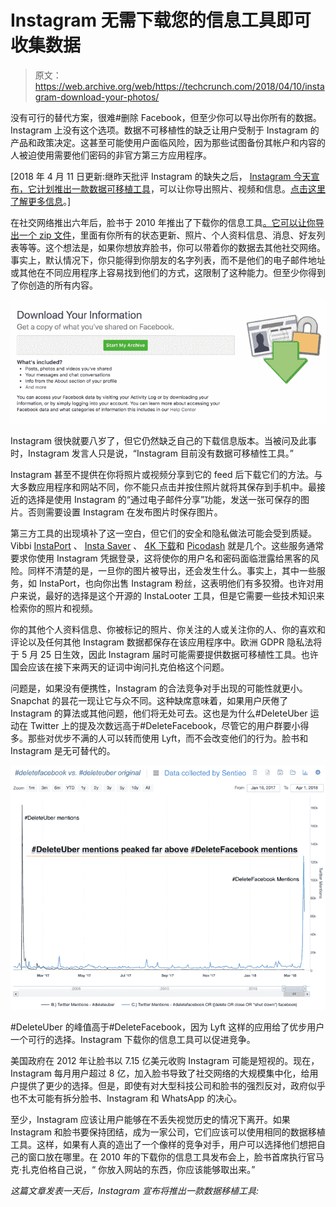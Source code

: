 # Instagram 无需下载您的信息工具即可收集数据 

> 原文：<https://web.archive.org/web/https://techcrunch.com/2018/04/10/instagram-download-your-photos/>

没有可行的替代方案，很难#删除 Facebook，但至少你可以导出你所有的数据。Instagram 上没有这个选项。数据不可移植性的缺乏让用户受制于 Instagram 的产品和政策决定。这甚至可能使用户面临风险，因为那些试图备份其帐户和内容的人被迫使用需要他们密码的非官方第三方应用程序。

[2018 年 4 月 11 日更新:继昨天批评 Instagram 的缺失之后， [Instagram 今天宣布，它计划推出一款数据可移植工具](https://web.archive.org/web/20230119100345/https://techcrunch.com/2018/04/11/download-your-instagram-photos/)，可以让你导出照片、视频和信息。[点击这里了解更多信息](https://web.archive.org/web/20230119100345/https://techcrunch.com/2018/04/11/download-your-instagram-photos/)。]

在社交网络推出六年后，脸书于 2010 年推出了下载你的信息工具[。它可以让你](https://web.archive.org/web/20230119100345/https://techcrunch.com/2010/10/06/facebook-now-allows-you-to-download-your-information/)[导出一个 zip 文件](https://web.archive.org/web/20230119100345/https://www.facebook.com/help/405183566203254?helpref=faq_content)，里面有你所有的状态更新、照片、个人资料信息、消息、好友列表等等。这个想法是，如果你想放弃脸书，你可以带着你的数据去其他社交网络。事实上，默认情况下，你只能得到你朋友的名字列表，而不是他们的电子邮件地址或其他在不同应用程序上容易找到他们的方式，这限制了这种能力。但至少你得到了你创造的所有内容。

![](img/fc99db3d63252847a5f96d291ee576af.png)

Instagram 很快就要八岁了，但它仍然缺乏自己的下载信息版本。当被问及此事时，Instagram 发言人只是说，“Instagram 目前没有数据可移植性工具。”

Instagram 甚至不提供在你将照片或视频分享到它的 feed 后下载它们的方法。与大多数应用程序和网站不同，你不能只点击并按住照片就将其保存到手机中。最接近的选择是使用 Instagram 的“通过电子邮件分享”功能，发送一张可保存的图片。否则需要设置 Instagram 在发布图片时保存图片。

第三方工具的出现填补了这一空白，但它们的安全和隐私做法可能会受到质疑。Vibbi [InstaPort](https://web.archive.org/web/20230119100345/https://vibbi.com/instaport/) 、 [Insta Saver](https://web.archive.org/web/20230119100345/https://play.google.com/store/apps/details?id=com.bilgihost.instasaverphotovideo&hl=en) 、 [4K 下载](https://web.archive.org/web/20230119100345/https://www.4kdownload.com/products/product-stogram)和 [Picodash](https://web.archive.org/web/20230119100345/https://www.picodash.com/) 就是几个。这些服务通常要求你使用 Instagram 凭据登录，这将使你的用户名和密码面临泄露给黑客的风险。同样不清楚的是，一旦你的图片被导出，还会发生什么。事实上，其中一些服务，如 InstaPort，也向你出售 Instagram 粉丝，这表明他们有多狡猾。也许对用户来说，最好的选择是这个开源的 InstaLooter 工具，但是它需要一些技术知识来检索你的照片和视频。

你的其他个人资料信息、你被标记的照片、你关注的人或关注你的人、你的喜欢和评论以及任何其他 Instagram 数据都保存在该应用程序中。欧洲 GDPR 隐私法将于 5 月 25 日生效，因此 Instagram 届时可能需要提供数据可移植性工具。也许国会应该在接下来两天的证词中询问扎克伯格这个问题。

问题是，如果没有便携性，Instagram 的合法竞争对手出现的可能性就更小。Snapchat 的昙花一现让它与众不同。这种缺席意味着，如果用户厌倦了 Instagram 的算法或其他问题，他们将无处可去。这也是为什么#DeleteUber 运动在 Twitter 上的提及次数远高于#DeleteFacebook，尽管它的用户群要小得多。那些对优步不满的人可以转而使用 Lyft，而不会改变他们的行为。脸书和 Instagram 是无可替代的。

![](img/1a4709d8714d53c1046f7cd9d54882ab.png)

#DeleteUber 的峰值高于#DeleteFacebook，因为 Lyft 这样的应用给了优步用户一个可行的选择。Instagram 下载你的信息工具可以促进竞争。

美国政府在 2012 年让脸书以 7.15 亿美元收购 Instagram 可能是短视的。现在，Instagram 每月用户超过 8 亿，加入脸书导致了社交网络的大规模集中化，给用户提供了更少的选择。但是，即使有对大型科技公司和脸书的强烈反对，政府似乎也不太可能有拆分脸书、Instagram 和 WhatsApp 的决心。

至少，Instagram 应该让用户能够在不丢失视觉历史的情况下离开。如果 Instagram 和脸书要保持团结，成为一家公司，它们应该可以使用相同的数据移植工具。这样，如果有人真的造出了一个像样的竞争对手，用户可以选择他们想把自己的窗口放在哪里。在 2010 年的下载你的信息工具发布会上，脸书首席执行官马克·扎克伯格自己说，“ 你放入网站的东西，你应该能够取出来。”

*这篇文章发表一天后，Instagram 宣布将推出一款数据移植工具:*